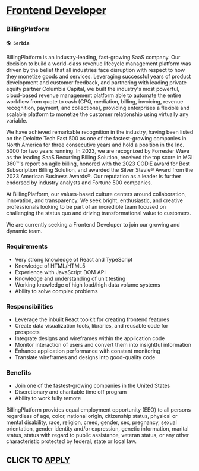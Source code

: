 # [Frontend Developer](https://www.remotewlb.com/apply/frontend-developer-79703)  
### BillingPlatform  
#### `🌎 Serbia`  

BillingPlatform is an industry-leading, fast-growing SaaS company. Our decision to build a world-class revenue lifecycle management platform was driven by the belief that all industries face disruption with respect to how they monetize goods and services. Leveraging successful years of product development and customer feedback, and partnering with leading private equity partner Columbia Capital, we built the industry's most powerful, cloud-based revenue management platform able to automate the entire workflow from quote to cash (CPQ, mediation, billing, invoicing, revenue recognition, payment, and collections), providing enterprises a flexible and scalable platform to monetize the customer relationship using virtually any variable.

We have achieved remarkable recognition in the industry, having been listed on the Deloitte Tech Fast 500 as one of the fastest-growing companies in North America for three consecutive years and hold a position in the Inc. 5000 for two years running. In 2023, we are recognized by Forrester Wave as the leading SaaS Recurring Billing Solution, received the top score in MGI 360™'s report on agile billing, honored with the 2023 CODiE award for Best Subscription Billing Solution, and awarded the Silver Stevie® Award from the 2023 American Business Awards®. Our reputation as a leader is further endorsed by industry analysts and Fortune 500 companies.

At BillingPlatform, our values-based culture centers around collaboration, innovation, and transparency. We seek bright, enthusiastic, and creative professionals looking to be part of an incredible team focused on challenging the status quo and driving transformational value to customers.

We are currently seeking a Frontend Developer to join our growing and dynamic team.

### Requirements

  * Very strong knowledge of React and TypeScript
  * Knowledge of HTML/HTML5
  * Experience with JavaScript DOM API
  * Knowledge and understanding of unit testing
  * Working knowledge of high load/high data volume systems
  * Ability to solve complex problems

### Responsibilities

  * Leverage the inbuilt React toolkit for creating frontend features
  * Create data visualization tools, libraries, and reusable code for prospects
  * Integrate designs and wireframes within the application code
  * Monitor interaction of users and convert them into insightful information
  * Enhance application performance with constant monitoring
  * Translate wireframes and designs into good-quality code

### Benefits

  * Join one of the fastest-growing companies in the United States
  * Discretionary and charitable time off program
  * Ability to work fully remote

BillingPlatform provides equal employment opportunity (EEO) to all persons regardless of age, color, national origin, citizenship status, physical or mental disability, race, religion, creed, gender, sex, pregnancy, sexual orientation, gender identity and/or expression, genetic information, marital status, status with regard to public assistance, veteran status, or any other characteristic protected by federal, state or local law.

  
## CLICK TO [APPLY](https://www.remotewlb.com/apply/frontend-developer-79703)

